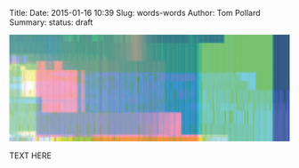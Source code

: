 Title: 
Date: 2015-01-16 10:39
Slug: words-words
Author: Tom Pollard
Summary: 
status: draft

<meta name="twitter:card" content="photo" />
<meta name="twitter:site" content="@tompollard" />
<meta name="twitter:title" content="Open Critical Care Data" />
<meta name="twitter:description" content="MIT/Philips partnership" />
<meta name="twitter:image" content="http://tomp.io/images/XXX" />
<meta name="twitter:url" content="http://tomp.io/issues-in-open-research-data" />

![Issues in Open Research Data Header](images/issues_open_research_data_1.png)

TEXT HERE





